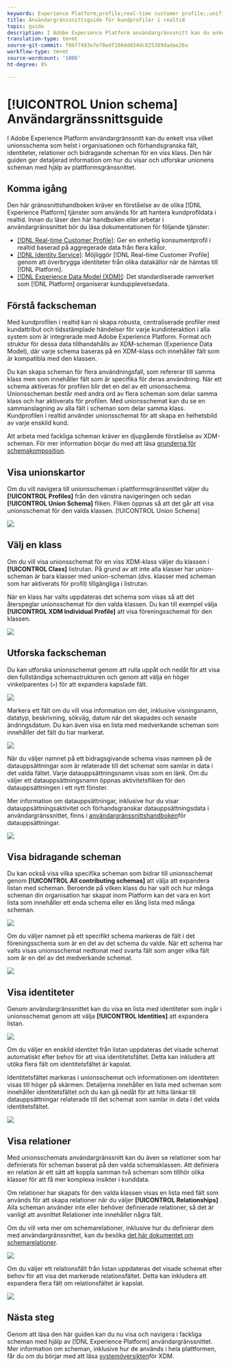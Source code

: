 ```yaml
---
keywords: Experience Platform;profile;real-time customer profile;;unified profile;Unified Profile;unified;Profile;rtcp;enable profile;Enable profile;Union schema;UNION PROFILE;union profile
title: Användargränssnittsguide för kundprofiler i realtid
topic: guide
description: I Adobe Experience Platform användargränssnitt kan du enkelt visa vilket unionsschema som helst i organisationen och förhandsgranska fält, identiteter, relationer och bidragande scheman för en viss klass. Den här guiden ger detaljerad information om hur du visar och utforskar unionens scheman med hjälp av plattformsgränssnittet.
translation-type: tm+mt
source-git-commit: f86f7483e7e78edf106ddd34dc825389dadae26a
workflow-type: tm+mt
source-wordcount: '1006'
ht-degree: 0%

---
```



# [!UICONTROL Union schema] Användargränssnittsguide

I Adobe Experience Platform användargränssnitt kan du enkelt visa vilket unionsschema som helst i organisationen och förhandsgranska fält, identiteter, relationer och bidragande scheman för en viss klass. Den här guiden ger detaljerad information om hur du visar och utforskar unionens scheman med hjälp av plattformsgränssnittet.

## Komma igång

Den här gränssnittshandboken kräver en förståelse av de olika [!DNL Experience Platform] tjänster som används för att hantera kundprofildata i realtid. Innan du läser den här handboken eller arbetar i användargränssnittet bör du läsa dokumentationen för följande tjänster:

* [[!DNL Real-time Customer Profile]](../home.md): Ger en enhetlig konsumentprofil i realtid baserad på aggregerade data från flera källor.
* [[!DNL Identity Service]](../../identity-service/home.md): Möjliggör [!DNL Real-time Customer Profile] genom att överbrygga identiteter från olika datakällor när de hämtas till [!DNL Platform].
* [[!DNL Experience Data Model (XDM)]](../../xdm/home.md): Det standardiserade ramverket som [!DNL Platform] organiserar kundupplevelsedata.

## Förstå fackscheman

Med kundprofilen i realtid kan ni skapa robusta, centraliserade profiler med kundattribut och tidsstämplade händelser för varje kundinteraktion i alla system som är integrerade med Adobe Experience Platform. Format och struktur för dessa data tillhandahålls av XDM-scheman (Experience Data Model), där varje schema baseras på en XDM-klass och innehåller fält som är kompatibla med den klassen.

Du kan skapa scheman för flera användningsfall, som refererar till samma klass men som innehåller fält som är specifika för deras användning. När ett schema aktiveras för profilen blir det en del av ett unionsschema. Unionsscheman består med andra ord av flera scheman som delar samma klass och har aktiverats för profilen. Med unionsschemat kan du se en sammanslagning av alla fält i scheman som delar samma klass. Kundprofilen i realtid använder unionsschemat för att skapa en helhetsbild av varje enskild kund.

Att arbeta med fackliga scheman kräver en djupgående förståelse av XDM-scheman. För mer information börjar du med att läsa [grunderna för schemakomposition](../../xdm/schema/composition.md).

## Visa unionskartor

Om du vill navigera till unionsscheman i plattformsgränssnittet väljer du **[!UICONTROL Profiles]** från den vänstra navigeringen och sedan **[!UICONTROL Union Schema]** fliken. Fliken öppnas så att det går att visa unionsschemat för den valda klassen. [!UICONTROL Union Schema]

![](../images/union-schema/union-schema-landing.png)

## Välj en klass

Om du vill visa unionsschemat för en viss XDM-klass väljer du klassen i **[!UICONTROL Class]** listrutan. På grund av att inte alla klasser har union-scheman är bara klasser med union-scheman (dvs. klasser med scheman som har aktiverats för profil) tillgängliga i listrutan.

När en klass har valts uppdateras det schema som visas så att det återspeglar unionsschemat för den valda klassen. Du kan till exempel välja **[!UICONTROL XDM Individual Profile]** att visa föreningsschemat för den klassen.

![](../images/union-schema/union-schema-class.png)

## Utforska fackscheman

Du kan utforska unionsschemat genom att rulla uppåt och nedåt för att visa den fullständiga schemastrukturen och genom att välja en höger vinkelparentes (`>`) för att expandera kapslade fält.

![](../images/union-schema/union-schema-explore.png)

Markera ett fält om du vill visa information om det, inklusive visningsnamn, datatyp, beskrivning, sökväg, datum när det skapades och senaste ändringsdatum. Du kan även visa en lista med medverkande scheman som innehåller det fält du har markerat.

![](../images/union-schema/union-schema-explore-field.png)

När du väljer namnet på ett bidragsgivande schema visas namnen på de datauppsättningar som är relaterade till det schemat som samlar in data i det valda fältet. Varje datauppsättningsnamn visas som en länk. Om du väljer ett datauppsättningsnamn öppnas aktivitetsfliken för den datauppsättningen i ett nytt fönster.

Mer information om datauppsättningar, inklusive hur du visar datauppsättningsaktivitet och förhandsgranskar datauppsättningsdata i användargränssnittet, finns i [användargränssnittshandboken](../../catalog/datasets/user-guide.md)för datauppsättningar.

![](../images/union-schema/union-schema-field-datasets.png)

## Visa bidragande scheman

Du kan också visa vilka specifika scheman som bidrar till unionsschemat genom **[!UICONTROL All contributing schemas]** att välja att expandera listan med scheman. Beroende på vilken klass du har valt och hur många scheman din organisation har skapat inom Platform kan det vara en kort lista som innehåller ett enda schema eller en lång lista med många scheman.

![](../images/union-schema/union-schema-contributing-schemas.png)

Om du väljer namnet på ett specifikt schema markeras de fält i det föreningsschema som är en del av det schema du valde. När ett schema har valts visas unionsschemat nedtonat med svarta fält som anger vilka fält som är en del av det medverkande schemat.

![](../images/union-schema/union-schema-select-schema.png)

## Visa identiteter

Genom användargränssnittet kan du visa en lista med identiteter som ingår i unionsschemat genom att välja **[!UICONTROL Identities]** att expandera listan.

![](../images/union-schema/union-schema-identities.png)

Om du väljer en enskild identitet från listan uppdateras det visade schemat automatiskt efter behov för att visa identitetsfältet. Detta kan inkludera att utöka flera fält om identitetsfältet är kapslat.

Identitetsfältet markeras i unionsschemat och informationen om identiteten visas till höger på skärmen. Detaljerna innehåller en lista med scheman som innehåller identitetsfältet och du kan gå nedåt för att hitta länkar till datauppsättningar relaterade till det schemat som samlar in data i det valda identitetsfältet.

![](../images/union-schema/union-schema-select-identity.png)

## Visa relationer

Med unionsschemats användargränssnitt kan du även se relationer som har definierats för scheman baserat på den valda schemaklassen. Att definiera en relation är ett sätt att koppla samman två scheman som tillhör olika klasser för att få mer komplexa insikter i kunddata.

Om relationer har skapats för den valda klassen visas en lista med fält som används för att skapa relationer när du väljer **[!UICONTROL Relationships]** . Alla scheman använder inte eller behöver definierade relationer, så det är vanligt att avsnittet Relationer inte innehåller några fält.

Om du vill veta mer om schemarelationer, inklusive hur du definierar dem med användargränssnittet, kan du besöka [det här dokumentet om schemarelationer](../../xdm/tutorials/relationship-ui.md).

![](../images/union-schema/union-schema-relationships.png)

Om du väljer ett relationsfält från listan uppdateras det visade schemat efter behov för att visa det markerade relationsfältet. Detta kan inkludera att expandera flera fält om relationsfältet är kapslat.

![](../images/union-schema/union-schema-select-relationship.png)

## Nästa steg

Genom att läsa den här guiden kan du nu visa och navigera i fackliga scheman med hjälp av [!DNL Experience Platform] användargränssnittet. Mer information om scheman, inklusive hur de används i hela plattformen, får du om du börjar med att läsa [systemöversikten](../../xdm/home.md)för XDM.
